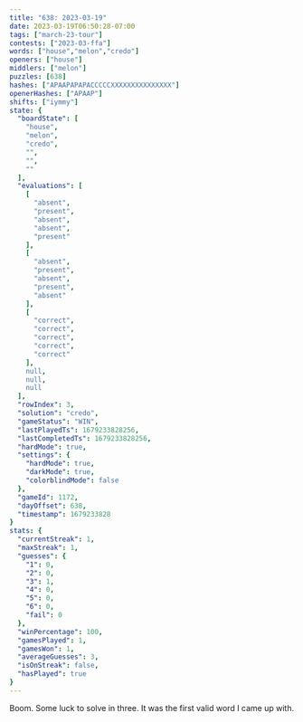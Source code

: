 ```yaml
---
title: "638: 2023-03-19"
date: 2023-03-19T06:50:28-07:00
tags: ["march-23-tour"]
contests: ["2023-03-ffa"]
words: ["house","melon","credo"]
openers: ["house"]
middlers: ["melon"]
puzzles: [638]
hashes: ["APAAPAPAPACCCCCXXXXXXXXXXXXXXX"]
openerHashes: ["APAAP"]
shifts: ["iymmy"]
state: {
  "boardState": [
    "house",
    "melon",
    "credo",
    "",
    "",
    ""
  ],
  "evaluations": [
    [
      "absent",
      "present",
      "absent",
      "absent",
      "present"
    ],
    [
      "absent",
      "present",
      "absent",
      "present",
      "absent"
    ],
    [
      "correct",
      "correct",
      "correct",
      "correct",
      "correct"
    ],
    null,
    null,
    null
  ],
  "rowIndex": 3,
  "solution": "credo",
  "gameStatus": "WIN",
  "lastPlayedTs": 1679233828256,
  "lastCompletedTs": 1679233828256,
  "hardMode": true,
  "settings": {
    "hardMode": true,
    "darkMode": true,
    "colorblindMode": false
  },
  "gameId": 1172,
  "dayOffset": 638,
  "timestamp": 1679233828
}
stats: {
  "currentStreak": 1,
  "maxStreak": 1,
  "guesses": {
    "1": 0,
    "2": 0,
    "3": 1,
    "4": 0,
    "5": 0,
    "6": 0,
    "fail": 0
  },
  "winPercentage": 100,
  "gamesPlayed": 1,
  "gamesWon": 1,
  "averageGuesses": 3,
  "isOnStreak": false,
  "hasPlayed": true
}
---
```

<!-- more -->
Boom. Some luck to solve in three. It was the first valid word I came up with. 
